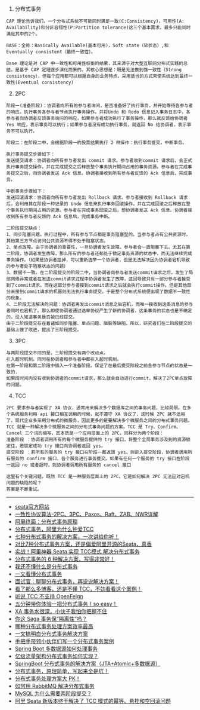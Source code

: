 1. 分布式事务
```
CAP 理论告诉我们，一个分布式系统不可能同时满足一致(C:Consistency)，可用性(A: Availability)和分区容错性(P:Partition tolerance)这三个基本需求，最多只能同时满足其中的2个。

BASE：全称：Basically Available(基本可用)，Soft state（软状态）,和 Eventually consistent（最终一致性）。

Base 理论是对 CAP 中一致性和可用性权衡的结果，其来源于对大型互联网分布式实践的总结，是基于 CAP 定理逐步演化而来的。其核心思想是：既是无法做到强一致性（Strong consistency），但每个应用都可以根据自身的业务特点，采用适当的方式来使系统达到最终一致性(Eventual consistency)
```

2. 2PC
```
阶段一(准备阶段)：协调者向所有的参与者询问，是否准备好了执行事务，并开始等待各参与者的响应。执行事务各参与者节点执行事务操作，并将Undo 和 Redo 信息记入事务日志中，各参与者向协调者反馈事务询问的响应，如果参与者成功执行了事务操作，那么就反馈给协调者 Yes 响应，表示事务可以执行；如果参与者没有成功执行事务，就返回 No 给协调者，表示事务不可以执行。

阶段二：在阶段二中，会根据阶段一的投票结果执行 2 种操作：执行事务提交，中断事务。

执行事务提交步骤如下：
发送提交请求：协调者向所有参与者发出 commit 请求。参与者收到commit 请求后，会正式执行事务提交操作，并在完成提交之后释放整个事务执行期间占用的事务资源。参与者在完成事务提交之后，向协调者发送 Ack 信息。协调者接收到所有参与者反馈的 Ack 信息后，完成事务。

中断事务步骤如下：
发送回滚请求：协调者向所有参与者发出 Rollback 请求。参与者接收到 Rollback 请求后，会利用其在阶段一种记录的 Undo 信息来执行事务回滚操作，并在完成回滚之后释放在整个事务执行期间占用的资源。参与者在完成事务回滚之后，想协调者发送 Ack 信息。协调者接收到所有参与者反馈的 Ack 信息后，完成事务中断。

二阶段提交缺点：
1、同步阻塞问题。执行过程中，所有参与节点都是事务阻塞型的。当参与者占有公共资源时，其他第三方节点访问公共资源不得不处于阻塞状态。
2、单点故障。由于协调者的重要性，一旦协调者发生故障。参与者会一直阻塞下去。尤其在第二阶段，协调者发生故障，那么所有的参与者还都处于锁定事务资源的状态中，而无法继续完成事务操作。（如果是协调者挂掉，可以重新选举一个协调者，但是无法解决因为协调者宕机导致的参与者处于阻塞状态的问题）
3、数据不一致。在二阶段提交的阶段二中，当协调者向参与者发送commit请求之后，发生了局部网络异常或者在发送commit请求过程中协调者发生了故障，这回导致只有一部分参与者接受到了commit请求。而在这部分参与者接到commit请求之后就会执行commit操作。但是其他部分未接到commit请求的机器则无法执行事务提交。于是整个分布式系统便出现了数据不一致性的现象。
4、二阶段无法解决的问题：协调者再发出commit消息之后宕机，而唯一接收到这条消息的参与者同时也宕机了。那么即使协调者通过选举协议产生了新的协调者，这条事务的状态也是不确定的，没人知道事务是否被已经提交。
由于二阶段提交存在着诸如同步阻塞、单点问题、脑裂等缺陷，所以，研究者们在二阶段提交的基础上做了改进，提出了三阶段提交。
```

3. 3PC
```
与两阶段提交不同的是，三阶段提交有两个改动点。
引入超时机制。同时在协调者和参与者中都引入超时机制。
在第一阶段和第二阶段中插入一个准备阶段。保证了在最后提交阶段之前各参与节点的状态是一致的.
如果段时间内没有收到协调者的commit请求，那么就会自动进行commit，解决了2PC单点故障的问题。
```
4. TCC
```
2PC 要求参与者实现了 XA 协议，通常用来解决多个数据库之间的事务问题，比较局限。在多个系统服务利用 api 接口相互调用的时候，就不遵守 XA 协议了，这时候 2PC 就不适用了。现代企业多采用分布式的微服务，因此更多的是要解决多个微服务之间的分布式事务问题。
TCC 就是一种解决多个微服务之间的分布式事务问题的方案。TCC 是 Try、Confirm、Cancel 三个词的缩写，其本质是一个应用层面上的 2PC，同样分为两个阶段：
准备阶段 ：协调者调用所有的每个微服务提供的 try 接口，将整个全局事务涉及到的资源锁定住，若锁定成功 try 接口向协调者返回 yes。
提交阶段 ：若所有的服务的 try 接口在阶段一都返回 yes，则进入提交阶段，协调者调用所有服务的 confirm 接口，各个服务进行事务提交。如果有任何一个服务的 try 接口在阶段一返回 no 或者超时，则协调者调用所有服务的 cancel 接口

这里有个关键问题，既然 TCC 是一种服务层面上的 2PC。它是如何解决 2PC 无法应对宕机问题的缺陷的呢？
答案是不断重试。
```

---

- [seata官方网站](http://seata.io/zh-cn/)
- [一致性协议算法-2PC、3PC、Paxos、Raft、ZAB、NWR详解](https://mp.weixin.qq.com/s/YxlAtPmCZ8h_oyPStXJP_A)
- [阿里终面：分布式事务原理](https://mp.weixin.qq.com/s/JZnLbBrRx_fDtnsYsRs4Aw)
- [分布式事务，阿里为什么钟爱TCC](https://mp.weixin.qq.com/s/eczKVv7Jgt4f0Mhwaq1JXw)
- [七种分布式事务的解决方案，一次讲给你听！](https://mp.weixin.qq.com/s/VIuJ5ywyjfGjAWd3Fb-XWg)
- [对比7种分布式事务方案，还是偏爱阿里开源的Seata，真香](https://mp.weixin.qq.com/s/J3BMnwRD-Ag8BAlJQiYuhg)
- [实战！阿里神器 Seata 实现 TCC模式 解决分布式事务](https://mp.weixin.qq.com/s/hBSY7VwHu9kM_3OrJ8WDwA)
- [分布式事务的 6 种解决方案，写得非常好！](https://mp.weixin.qq.com/s/Aj_BECgTZWkxX-dy5sayOw)
- [我还不懂什么是分布式事务](https://mp.weixin.qq.com/s/MbPRpBudXtdfl8o4hlqNlQ)
- [一文看懂分布式事务](https://mp.weixin.qq.com/s?__biz=Mzg2MDYzODI5Nw==&amp;mid=2247494401&amp;idx=1&amp;sn=915f97e20b4cb58bea2f638389ff60e5&amp;source=41#wechat_redirect)
- [面试官：聊聊分布式事务，再说说解决方案！](https://mp.weixin.qq.com/s/QpOwudYMY1HMRpU6SIXjzA)
- [看了那么多博客，还是不懂 TCC，不妨看看这个案例！](https://mp.weixin.qq.com/s/83-I7hPDuWRTTfrldHJ0VA)
- [听说 TCC 不支持 OpenFeign](https://mp.weixin.qq.com/s/EQuVJGFi6SEj3Qj2FS-uSg)
- [五分钟带你体验一把分布式事务！so easy！](https://mp.weixin.qq.com/s/47efAPrm10l1Bxn1zECwvA)
- [XA 事务水很深，小伙子我怕你把握不住](https://mp.weixin.qq.com/s/BJHmVkNrvNL87hBT8DM8vg)
- [你这 Saga 事务保“隔离性”吗？](https://mp.weixin.qq.com/s/cZabAt7JF4QrQHERHHAWjA)
- [哪种分布式事务处理方案效率最高](https://mp.weixin.qq.com/s/jcavJfjseBvaETAuTPnRqw)
- [一文搞明白分布式事务解决方案](https://mp.weixin.qq.com/s/6DOtO5OQyCL8bR03Z-3q9A)
- [手把手带领小伙伴们写一个分布式事务案例](https://mp.weixin.qq.com/s/fzlr-6pDPWKbwVuJlXe8sA)
- [Spring Boot 多数据源如何处理事务](https://mp.weixin.qq.com/s/NbnCiRwRFUZGym5vDxOoPQ)
- [亿级流量架构分布式事务如何实现？](https://mp.weixin.qq.com/s/lwCNNCyG9wwtRHsni5pD8g)
- [SpringBoot 分布式事务的解决方案（JTA+Atomic+多数据源）](https://mp.weixin.qq.com/s/ic57T3Yj2C_5tpdnM39IrQ)
- [分布式事务，原理简单，写起来全是坑！](https://mp.weixin.qq.com/s/29PmqK_bzDgh8bl9SBY3Uw)
- [分布式事务处理方案大 PK！](https://mp.weixin.qq.com/s/kiRD3Hmdx2b__cBWeQOTWQ)
- [如何用 RabbitMQ 解决分布式事务](https://mp.weixin.qq.com/s/wTF3LlUKtH3lzsVgCLdCpQ)
- [MySQL 为什么需要两阶段提交？](https://mp.weixin.qq.com/s/XRGIO7S9q9XqAfwqWr0OsQ)
- [阿里 Seata 新版本终于解决了 TCC 模式的幂等、悬挂和空回滚问题](https://mp.weixin.qq.com/s/nM81BRyQRTWab78a6KTD-g)




